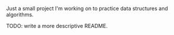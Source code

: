 Just a small project I'm working on to practice data structures and algorithms.

TODO: write a more descriptive README.